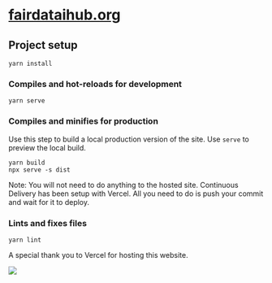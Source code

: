 # [fairdataihub.org](https://fairdataihub.org/home)

## Project setup

```
yarn install
```

### Compiles and hot-reloads for development

```
yarn serve
```

### Compiles and minifies for production

Use this step to build a local production version of the site. Use `serve` to preview the local build.

```
yarn build
npx serve -s dist
```

Note: You will not need to do anything to the hosted site. Continuous Delivery has been setup with Vercel. All you need to do is push your commit and wait for it to deploy.

### Lints and fixes files

```
yarn lint
```

A special thank you to Vercel for hosting this website.

<a href="https://vercel.com/?utm_source=fairdataihub&utm_campaign=oss" target="_blank">
  <img src="https://www.datocms-assets.com/31049/1618983297-powered-by-vercel.svg"  width="auto"/>
</a>
